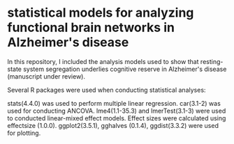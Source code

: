 # statistical models for analyzing functional brain networks in Alzheimer's disease
In this repository, I included the analysis models used to show that resting-state system segregation underlies cognitive reserve in Alzheimer's disease (manuscript under review). 

Several R packages were used when conducting statistical analyses:

stats(4.4.0) was used to perform multiple linear regression. car(3.1-2) was used for conducting ANCOVA. 
lme4(1.1-35.3) and lmerTest(3.1-3) were used to conducted linear-mixed effect models. 
Effect sizes were calculated using effectsize (1.0.0). 
ggplot2(3.5.1), gghalves (0.1.4), ggdist(3.3.2) were used for plotting.

